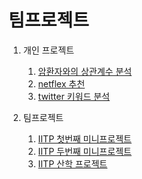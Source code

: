 # 팀프로젝트

1. 개인 프로젝트

   1. [ 암환자와의 상관계수 분석 ](./lifestyleAndCancer)
   1. [ netflex 추천 ](./netflex)
   1. [ twitter 키워드 분석 ](./TwitterCrawling)

1. 팀프로젝트
   1. [IITP 첫번째 미니프로젝트](https://github.com/bapadapa/IITP_Project/tree/master/miniProject)
   2. [IITP 두번째 미니프로젝트](https://github.com/bapadapa/IITP_Project/tree/master/SecondMiniProject)
   3. [IITP 산학 프로젝트](https://github.com/bapadapa/IITP_Project/tree/master/finalProject)
